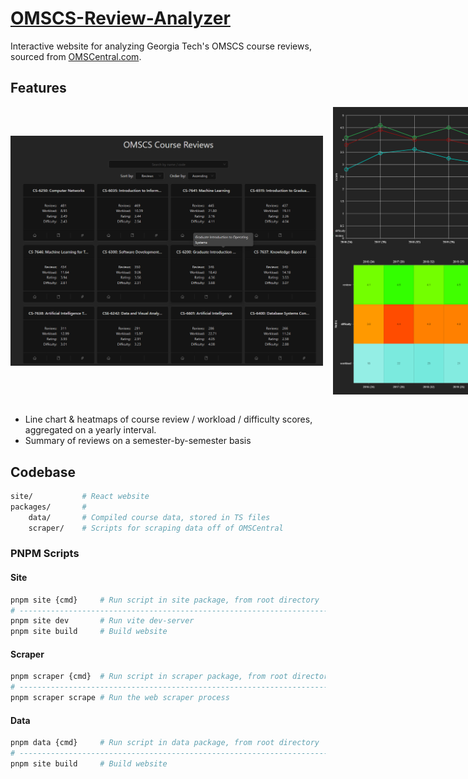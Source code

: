 # [OMSCS-Review-Analyzer](https://nicolasnewman.github.io/OMSCS-Review-Analyzer/)

Interactive website for analyzing Georgia Tech's OMSCS course reviews, sourced from [OMSCentral.com](https://www.omscentral.com/).

## Features

<div style="display: flex; gap: 16px;">
    <img src="img/home.png" style="width: 500px; align-self: center;" />
    <img src="img/heatmap.png" style="width: 500px; align-self: center;" />
</div>
<br />

-   Line chart & heatmaps of course review / workload / difficulty scores, aggregated on a yearly interval.
-   Summary of reviews on a semester-by-semester basis

## Codebase

```sh
site/           # React website
packages/       #
    data/       # Compiled course data, stored in TS files
    scraper/    # Scripts for scraping data off of OMSCentral
```

### PNPM Scripts

#### Site

```sh
pnpm site {cmd}     # Run script in site package, from root directory
# --------------------------------------------------------------------------------
pnpm site dev       # Run vite dev-server
pnpm site build     # Build website
```

#### Scraper

```sh
pnpm scraper {cmd}  # Run script in scraper package, from root directory
# --------------------------------------------------------------------------------
pnpm scraper scrape # Run the web scraper process
```

#### Data

```sh
pnpm data {cmd}     # Run script in data package, from root directory
# --------------------------------------------------------------------------------
pnpm site build     # Build website
```
